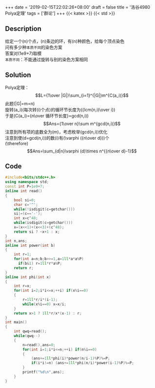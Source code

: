 +++
date = '2019-02-15T22:02:26+08:00'
draft = false
title = '洛谷4980 Polya定理'
tags = ['群论']
+++
{{< katex >}} {{< std >}}
## Description
给定一个\(n\)个点，\(n\)条边的环，有\(n\)种颜色，给每个顶点染色\
问有多少种`本质不同`的染色方案\
答案对\(1e9+7\)取模\
`本质不同`：不能通过旋转与别的染色方案相同
## Solution
Polya定理： 
$$L={1\over |G|}\sum_{i=1}^{|G|}m^{C(a_i)}$$
此题\(|G|=m=n\)\
旋转\(a_i\)(每次转\(i\)个点)的循环节长度为\({lcm(n,i)\over i}\)\
于是\(C(a_i)={n\over 循环节长度}=gcd(n,i)\)
$$Ans={1\over n}\sum m^{gcd(n,i)}​$$
注意到所有项的底数全为\(m\)，考虑枚举\(gcd(n,i)\)优化\
注意到使\(d=gcd(n,i)\)的数\(i\)有\(\varphi ({n\over d})\)个\
\(\therefore\)
$$Ans=\sum_{d|n}\varphi (d)\times n^{{n\over d}-1}$$
## Code
```cpp
#include<bits/stdc++.h>
using namespace std;
const int P=1e9+7;
inline int read()
{
	bool si=0;
	char c='^';
	while(!isdigit(c=getchar()))
	si|=(c=='-');
	int x=c^48;
	while(isdigit(c=getchar()))
	x=(x<<1)+(x<<3)+(c^48);
	return si ? ~x+1 : x;
}
int n,ans;
inline int power(int b)
{
	int r=1;
	for(int a=n;b;b>>=1,a=1ll*a*a%P)
	  if(b&1) r=1ll*r*a%P;
	return r;
}
inline int phi(int x)
{
	int r=x;
	for(int i=2;i*i<=x;++i) if(x%i==0)
	{
		r=1ll*r/i*(i-1);
		while(x%i==0) x=x/i;
	}
	return x>1 ? 1ll*r/x*(x-1) : r;
}
int main()
{
	int qwq=read();
	while(qwq--)
	{
		n=read(),ans=0;
		for(int i=1;i*i<=n;++i) if(n%i==0)
		{
			(ans+=1ll*phi(i)*power(n/i-1)%P)%=P;
			if(i*i!=n) (ans+=1ll*phi(n/i)*power(i-1)%P)%=P;
		}
		printf("%d\n",ans);
	}
}
```